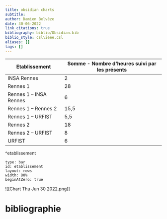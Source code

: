```yaml
---
title: obsidian charts
subtitle:
author: Damien Belvèze
date: 30-06-2022
link_citations: true
bibliography: biblio/Obsidian.bib
biblio_style: csl\ieee.csl
aliases: []
tags: []
---
```


| Etablissement          | Somme - Nombre d'heures suivi par les présents |
| ---------------------- | ---------------------------------------------- |
| INSA Rennes            | 2                                              |
| Rennes 1               | 28                                             |
| Rennes 1 – INSA Rennes | 6                                              |
| Rennes 1 – Rennes 2    | 15,5                                           |
| Rennes 1 – URFIST      | 5,5                                            |
| Rennes 2               | 18                                             |
| Rennes 2 – URFIST      | 8                                              |
| URFIST                 | 6                                              |
^etablissement


```chart
type: bar
id: etablissement
layout: rows
width: 80%
beginAtZero: true
```

![[Chart Thu Jun 30 2022.png]]

# bibliographie

